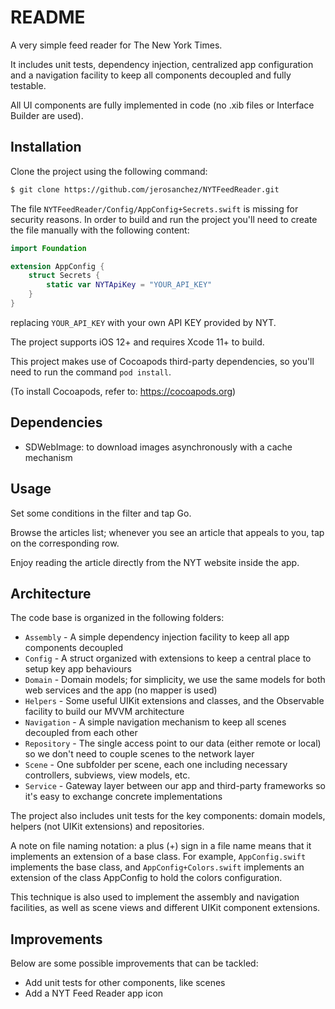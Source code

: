 #  README

A very simple feed reader for The New York Times.

It includes unit tests, dependency injection, centralized app configuration and a navigation facility to keep all components decoupled and fully testable.

All UI components are fully implemented in code (no .xib files or Interface Builder are used).

## Installation

Clone the project using the following command:

```bash
$ git clone https://github.com/jerosanchez/NYTFeedReader.git
```

The file `NYTFeedReader/Config/AppConfig+Secrets.swift` is missing for security reasons. In order to build and run the project you'll need to create the file manually with the following content:

```swift
import Foundation

extension AppConfig {
    struct Secrets {
        static var NYTApiKey = "YOUR_API_KEY"
    }
}
```

replacing `YOUR_API_KEY` with your own API KEY provided by NYT.

The project supports iOS 12+ and requires Xcode 11+ to build.

This project makes use of Cocoapods third-party dependencies, so you'll need to run the command `pod install`.

(To install Cocoapods, refer to: https://cocoapods.org)

## Dependencies

- SDWebImage: to download images asynchronously with a cache mechanism

## Usage

Set some conditions in the filter and tap Go.

Browse the articles list; whenever you see an article that appeals to you, tap on the corresponding row.

Enjoy reading the article directly from the NYT website inside the app.

## Architecture

The code base is organized in the following folders:

- `Assembly` - A simple dependency injection facility to keep all app components decoupled
- `Config` - A struct organized with extensions to keep a central place to setup key app behaviours 
- `Domain` - Domain models; for simplicity, we use the same models for both web services and the app (no mapper is used)
- `Helpers` - Some useful UIKit extensions and classes, and the Observable facility to build our MVVM architecture
- `Navigation` - A simple navigation mechanism to keep all scenes decoupled from each other
- `Repository` - The single access point to our data (either remote or local) so we don't need to couple scenes to the network layer 
- `Scene` - One subfolder per scene, each one including necessary controllers, subviews, view models, etc.
- `Service` - Gateway layer between our app and third-party frameworks so it's easy to exchange concrete implementations

The project also includes unit tests for the key components: domain models, helpers (not UIKit extensions) and repositories.

A note on file naming notation: a plus (+) sign in a file name means that it implements an extension of a base class. For example, `AppConfig.swift` implements the base class, and `AppConfig+Colors.swift` implements an extension of the class AppConfig to hold the colors configuration.

This technique is also used to implement the assembly and navigation facilities, as well as scene views and different UIKit component extensions.

## Improvements

Below are some possible improvements that can be tackled:

- Add unit tests for other components, like scenes
- Add a NYT Feed Reader app icon
